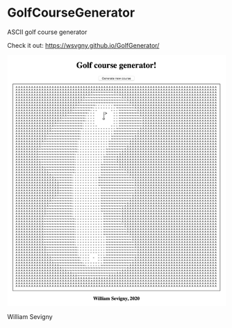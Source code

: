 # GolfCourseGenerator
ASCII golf course generator

Check it out: https://wsvgny.github.io/GolfGenerator/

![app](./screenshot.png)

William Sevigny
